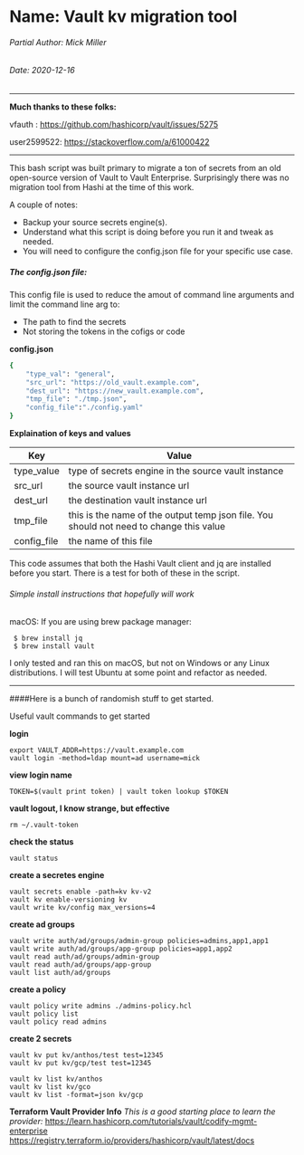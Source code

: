 # Name: Vault kv migration tool
###### Partial Author: Mick Miller
###### Date: 2020-12-16

---
**Much thanks to these folks:**

vfauth     : https://github.com/hashicorp/vault/issues/5275

user2599522: https://stackoverflow.com/a/61000422

---

This bash script was built primary to migrate a ton of secrets from an old open-source version of Vault to Vault Enterprise.  Surprisingly there was no migration tool from Hashi at the time of this work.


A couple of notes: 
- Backup your source secrets engine(s). 
- Understand what this script is doing before you run it and tweak as needed.
- You will need to configure the config.json file for your specific use case.

##### The config.json file:
This config file is used to reduce the amout of command line arguments and limit the command line arg to:
- The path to find the secrets
- Not storing the tokens in the cofigs or code

**config.json**
```sh
{ 
    "type_val": "general",
    "src_url": "https://old_vault.example.com",
    "dest_url": "https://new_vault.example.com",
    "tmp_file": "./tmp.json",
    "config_file":"./config.yaml"
}
```
**Explaination of keys and values**

| Key | Value |
| --- | ----- |
| type_value | type of secrets engine in the source vault instance |
| src_url | the source vault instance url |
| dest_url | the destination vault instance url |
| tmp_file | this is the name of the output temp json file. You should not need to change this value|
| config_file | the name of this file |


This code assumes that both the Hashi Vault client and jq are installed before you start.  There is a test for both of these in the script.

###### Simple install instructions that hopefully will work
macOS: If you are using brew package manager:
```
 $ brew install jq
 $ brew install vault
```
I only tested and ran this on macOS, but not on Windows or any Linux distributions. I will test Ubuntu at some point and refactor as needed.

---

####Here is a bunch of randomish stuff to get started.

Useful vault commands to get started

**login**
```
export VAULT_ADDR=https://vault.example.com
vault login -method=ldap mount=ad username=mick
```

**view login name**
```
TOKEN=$(vault print token) | vault token lookup $TOKEN
```

**vault logout, I know strange, but effective**
```
rm ~/.vault-token
```

**check the status**
```
vault status
```

**create a secretes engine**
```
vault secrets enable -path=kv kv-v2
vault kv enable-versioning kv
vault write kv/config max_versions=4
```

**create ad groups**
```
vault write auth/ad/groups/admin-group policies=admins,app1,app1
vault write auth/ad/groups/app-group policies=app1,app2
vault read auth/ad/groups/admin-group
vault read auth/ad/groups/app-group
vault list auth/ad/groups
```

**create a policy**
```
vault policy write admins ./admins-policy.hcl
vault policy list
vault policy read admins
```

**create 2 secrets**
```
vault kv put kv/anthos/test test=12345
vault kv put kv/gcp/test test=12345

vault kv list kv/anthos
vault kv list kv/gco
vault kv list -format=json kv/gcp
```

**Terraform Vault Provider Info**
*This is a good starting place to learn the provider:*
https://learn.hashicorp.com/tutorials/vault/codify-mgmt-enterprise
https://registry.terraform.io/providers/hashicorp/vault/latest/docs